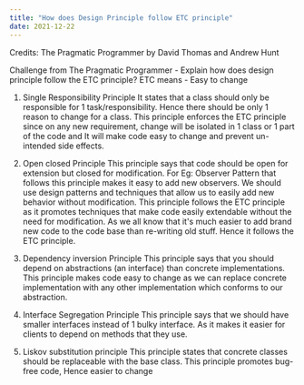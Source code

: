 ```yaml
---
title: "How does Design Principle follow ETC principle"
date: 2021-12-22
---
```


Credits: The Pragmatic Programmer by David Thomas and Andrew Hunt

Challenge from The Pragmatic Programmer - Explain how does design principle follow the ETC principle?
ETC means - Easy to change

1. Single Responsibility Principle
It states that a class should only be responsible for 1 task/responsibility. Hence there should be only 1 reason to change for a class.
This principle enforces the ETC principle since on any new requirement, change will be isolated in 1 class or 1 part of the code and It will make code easy to change and prevent un-intended side effects.

2. Open closed Principle
This principle says that code should be open for extension but closed for modification. For Eg: Observer Pattern that follows this principle makes it easy to add new observers.
We should use design patterns and techniques that allow us to easily add new behavior without modification.
This principle follows the ETC principle as it promotes techniques that make code easily extendable without the need for modification. As we all know that it's much easier to add brand new code to the code base than re-writing old stuff.
Hence it follows the ETC principle.

3. Dependency inversion Principle
This principle says that you should depend on abstractions (an interface) than concrete implementations. This principle makes code easy to change as we can replace concrete implementation with any other implementation which conforms to our abstraction.

4. Interface Segregation Principle
This principle says that we should have smaller interfaces instead of 1 bulky interface. As it makes it easier for clients to depend on methods that they use.

5. Liskov substitution principle
This principle states that concrete classes should be replaceable with the base class. This principle promotes bug-free code, Hence easier to change
